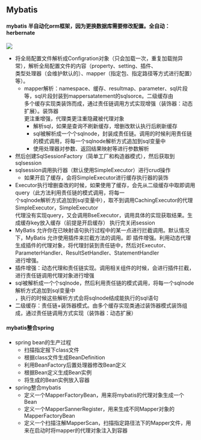 ## Mybatis

#### mybatis 半自动化orm框架，因为更换数据库需要修改配置。全自动：herbernate
![](C:\appstore\jdproject\codeStudy\studyforbat\pic\mybatis架构.png)
- 将全局配置文件解析成Configration对象（只会加载一次，重复加载抛异常），解析全局配置文件的内容（property、setting、插件、  
类型处理器（会维护默认的）、mapper（指定包、指定路径等方式进行配置）等）。
  - mapper解析：namespace、缓存、resultmap、parameter、sql片段等，sql片段封装到mappersatatement的sqlsorce。二级缓存由  
  多个缓存实现类装饰而成，通过责任链调用方式实现增强（装饰器：动态扩展）。装饰器  
  更注重增强，代理类更注重隐藏被代理对象
    - 解析sql，如果是查询不刷新缓存，增删改默认执行后刷新缓存 
    - sql被解析成一个个sqlnode，封装成责任链。调用的时候利用责任链的模式调用，将每一个sqlnode解析方式追加到sql变量中
    - 使用处理器对参数、返回结果映射等进行参数解析
- 然后创建SqlSessionFactory（简单工厂和构造器模式），然后获取到sqlsession
- sqlsession调用执行器（默认使用SimpleExecutor）进行crud操作  
  - 如果开启了缓存，会将SimpleExecutor进行缓存执行器的装饰
- Executor执行增删查改的时候，如果使用了缓存，会先从二级缓存中取即调用query（此方法利用责任链的模式调用，将每一  
个sqlnode解析方式追加到sql变量中），取不到调用CachingExecutor的代理SimpleExecutor，SimpleExecutor  
代理没有实现query，又会调用BseExecutor，调用具体的实现获取结果。生成缓存key放入缓存（前提是开启缓存）
执行完关闭session
- MyBatis 允许你在已映射语句执行过程中的某一点进行拦截调用。默认情况下，MyBatis 允许使用插件来拦截方法的调用。即
插件增强。利用动态代理生成插件的代理对象，将代理封装到责任链中，然后对Executor、ParameterHandler、ResultSetHandler、StatementHandler  
进行增强。
- 插件增强：动态代理和责任链实现。调用相关组件的时候，会进行插件拦截，进行责任链调用代理对象进行增强
- sql被解析成一个个sqlnode，然后利用责任链的模式调用，将每一个sqlnode解析方式追加到sql变量中  
，执行的时候这些解析方式会将sqlnode结成能执行的sql语句
- 二级缓存：责任链+装饰器模式。由多个缓存实现类通过装饰器模式装饰组成，通过责任链调用方式实现（装饰器：动态扩展）


#### mybatis整合spring
- spring bean的生产过程
  - 扫描指定报下class文件
  - 根据class文件生成BeanDefinition
  - 利用BeanFactory后置处理器修改Bean定义
  - 根据Bean定义生成Bean实例
  - 将生成的Bean实例放入容器
- spring整合mybatis
   - 定义一个MapperFactoryBean，用来将mybatis的代理对象生成一个Bean
   - 定义一个MapperSannerRegister，用来生成不同Mapper对象的MapperFactoryBean
   - 定义一个扫描注解MapperScan，扫描指定路径法下的Mapper文件，用来在启动时将mapper的代理对象注入到容器


